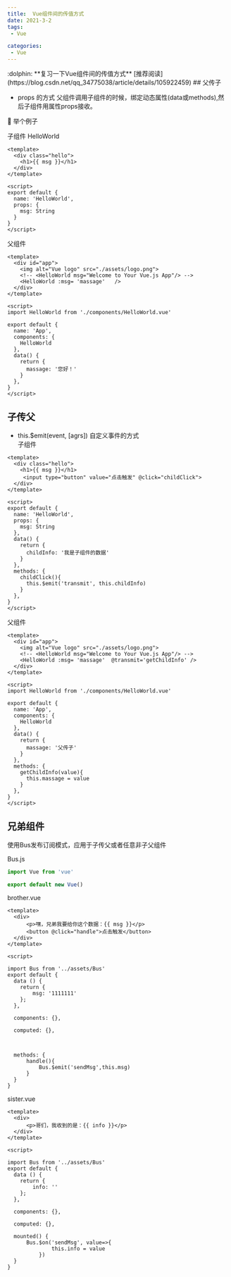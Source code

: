```yaml
---
title:  Vue组件间的传值方式
date: 2021-3-2
tags:
 - Vue

categories: 
 - Vue
---
```


<Boxx type='tip' content='温故知新' />
:dolphin: **复习一下Vue组件间的传值方式** 
[推荐阅读](https://blog.csdn.net/qq_34775038/article/details/105922459)       
## 父传子
 
- props 的方式
父组件调用子组件的时候，绑定动态属性(data或methods),然后子组件用属性props接收。

    

:chestnut: 举个例子

子组件 HelloWorld
```vue {10,11,12}
<template>
  <div class="hello">
    <h1>{{ msg }}</h1>
  </div>
</template>

<script>
export default {
  name: 'HelloWorld',
  props: {
    msg: String
  }
}
</script>
```

父组件
```vue {5}
<template>
  <div id="app">
    <img alt="Vue logo" src="./assets/logo.png">
    <!-- <HelloWorld msg="Welcome to Your Vue.js App"/> -->
    <HelloWorld :msg= 'massage'   />
  </div>
</template>

<script>
import HelloWorld from './components/HelloWorld.vue'

export default {
  name: 'App',
  components: {
    HelloWorld
  },
  data() {
    return {
      massage: '您好！'
    }
  },
}
</script>
```


## 子传父

- this.$emit(event, [agrs]) 自定义事件的方式   
子组件
```vue {4,21}
<template>
  <div class="hello">
    <h1>{{ msg }}</h1>
     <input type="button" value="点击触发" @click="childClick">
  </div>
</template>

<script>
export default {
  name: 'HelloWorld',
  props: {
    msg: String
  },
  data() {
    return {
      childInfo: '我是子组件的数据'
    }
  },
  methods: {
    childClick(){
      this.$emit('transmit', this.childInfo)
    }
  },
}
</script>
```
父组件
``` vue {5}
<template>
  <div id="app">
    <img alt="Vue logo" src="./assets/logo.png">
    <!-- <HelloWorld msg="Welcome to Your Vue.js App"/> -->
    <HelloWorld :msg= 'massage'  @transmit='getChildInfo' />
  </div>
</template>

<script>
import HelloWorld from './components/HelloWorld.vue'

export default {
  name: 'App',
  components: {
    HelloWorld
  },
  data() {
    return {
      massage: '父传子'
    }
  },
  methods: {
    getChildInfo(value){
      this.massage = value
    }
  },
}
</script>
```

## 兄弟组件

使用Bus发布订阅模式，应用于子传父或者任意非子父组件

Bus.js
```js
import Vue from 'vue'

export default new Vue()
```


brother.vue     
```vue {26}
<template>
  <div>
      <p>嘿，兄弟我要给你这个数据：{{ msg }}</p>
      <button @click="handle">点击触发</button>
  </div>
</template>

<script>

import Bus from '../assets/Bus'
export default {
  data () {
    return {
        msg: '1111111'
    };
  },

  components: {},

  computed: {},

  

  methods: {
      handle(){
          Bus.$emit('sendMsg',this.msg)
      }
  }
}
```
sister.vue
```vue {22}
<template>
  <div>
      <p>哥们，我收到的是：{{ info }}</p>
  </div>
</template>

<script>

import Bus from '../assets/Bus'
export default {
  data () {
    return {
        info: ''
    };
  },

  components: {},

  computed: {},

  mounted() {
      Bus.$on('sendMsg', value=>{
              this.info = value
          })
  }
}

```


